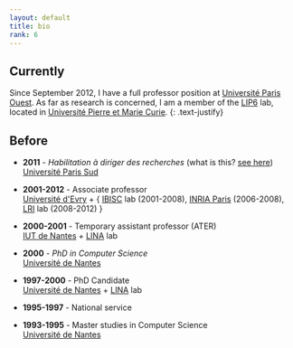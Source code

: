 ```yaml
---
layout: default
title: bio
rank: 6
---
```


## Currently

Since September 2012,
I have a full professor position at [Université Paris Ouest](http://www.u-paris10.fr).
As far as research is concerned, 
I am a member of the [LIP6](http://www.lip6.fr) lab, located in [Université Pierre et Marie Curie](http://www.upmc.fr).
{: .text-justify}

## Before

- **2011** - _Habilitation à diriger des recherches_ (what is this? [see here](http://en.wikipedia.org/wiki/Habilitation))<br/>
    [Université Paris Sud](http://www.u-psud.fr)

- **2001-2012** - Associate professor<br/>
    [Université d'Evry](http://www.univ-evry.fr) +
    { [IBISC](http://www.ibisc.univ-evry.fr) lab (2001-2008),
    [INRIA Paris](http://www.inria.fr/centre/paris) (2006-2008),
    [LRI](http://www.lri.fr) lab (2008-2012) }<br/>

- **2000-2001** - Temporary assistant professor (ATER)<br/>
    [IUT de Nantes](http://www.iutnantes.univ-nantes.fr) +
    [LINA](https://www.lina.univ-nantes.fr) lab

- **2000** - _PhD in Computer Science_<br/>
    [Université de Nantes](http://www.univ-nantes.fr)

- **1997-2000** - PhD Candidate<br/>
    [Université de Nantes](http://www.univ-nantes.fr) +
    [LINA](https://www.lina.univ-nantes.fr) lab

- **1995-1997** - National service

- **1993-1995** - Master studies in Computer Science<br/>
    [Université de Nantes](http://www.univ-nantes.fr)
